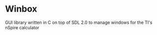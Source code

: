 # Winbox
GUI library written in C on top of SDL 2.0 to manage windows for the TI's nSpire calculator
